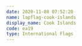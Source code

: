 ```yaml
---
date: 2020-11-08 07:52:20
name: lapflag-cook-islands
display_name: Cook Islands
code: ea19
type: International Flags
---
```

